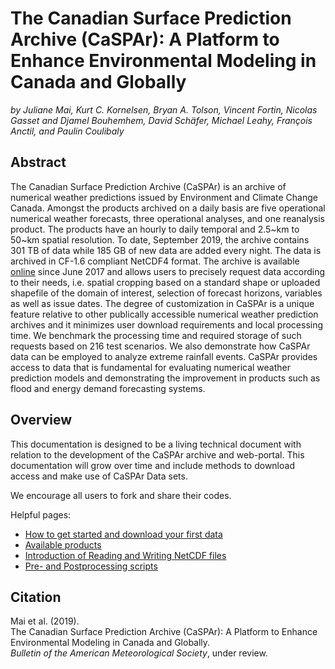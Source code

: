 # The Canadian Surface Prediction Archive (CaSPAr): A Platform to Enhance Environmental Modeling in Canada and Globally
*by Juliane Mai, Kurt C. Kornelsen, Bryan A. Tolson, Vincent Fortin, Nicolas Gasset and Djamel Bouhemhem, David Schäfer, Michael Leahy, François Anctil, and Paulin Coulibaly*

## Abstract
The Canadian Surface Prediction Archive (CaSPAr) is an archive of numerical weather predictions issued by Environment and Climate Change Canada. Amongst the products archived on a daily basis are five operational numerical weather forecasts, three operational analyses, and one reanalysis product. The products have an hourly to daily temporal and 2.5~km to 50~km spatial resolution. To date, September 2019, the archive contains 301 TB of data while 185 GB of new data are added every night. The data is archived in CF-1.6 compliant NetCDF4 format. The archive is available [online](https://caspar-data.ca) since June 2017 and allows users to precisely request data according to their needs, i.e. spatial cropping based on a standard shape or uploaded shapefile of the domain of interest, selection of forecast horizons, variables as well as issue dates. The degree of customization in CaSPAr is a unique feature relative to other publically accessible numerical weather prediction archives and it minimizes user download requirements and local processing time. We benchmark the processing time and required storage of such requests based on 216 test scenarios. We also demonstrate how CaSPAr data can be employed to analyze extreme rainfall events. CaSPAr provides access to data that is fundamental for evaluating numerical weather prediction models and demonstrating the improvement in products such as flood and energy demand forecasting systems. 

## Overview
This documentation is designed to be a living technical document with relation to the development of the CaSPAr archive and web-portal. This documentation will grow over time and include methods to download access and make use of CaSPAr Data sets.

We encourage all users to fork and share their codes.

Helpful pages:
* [How to get started and download your first data](https://github.com/julemai/CaSPAr/wiki/Download-data)
* [Available products](https://github.com/julemai/CaSPAr/wiki/Products)
* [Introduction of Reading and Writing NetCDF files](https://github.com/julemai/CaSPAr/wiki/Reading-and-Writing-of-NetCDF-files)
* [Pre- and Postprocessing scripts](https://github.com/julemai/CaSPAr/tree/master/utility_scripts)

## Citation
Mai et al. (2019).<br>
The Canadian Surface Prediction Archive (CaSPAr): A Platform to Enhance Environmental Modeling in Canada and Globally.<br>
*Bulletin of the American Meteorological Society*, under review.
